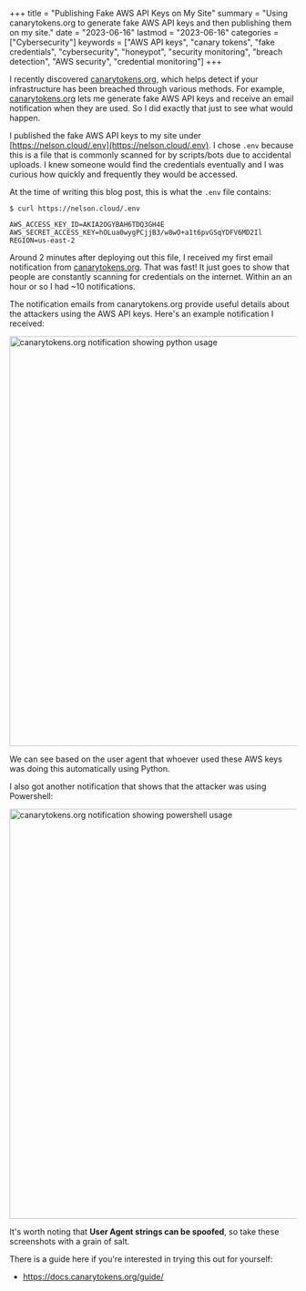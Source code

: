 +++
title = "Publishing Fake AWS API Keys on My Site"
summary = "Using canarytokens.org to generate fake AWS API keys and then publishing them on my site."
date = "2023-06-16"
lastmod = "2023-06-16"
categories = ["Cybersecurity"]
keywords = ["AWS API keys", "canary tokens", "fake credentials", "cybersecurity", "honeypot", "security monitoring", "breach detection", "AWS security", "credential monitoring"]
+++

I recently discovered [canarytokens.org](https://canarytokens.org), which helps detect if your infrastructure has been breached through various methods. For example, [canarytokens.org](https://canarytokens.org) lets me generate fake AWS API keys and receive an email notification when they are used. So I did exactly that just to see what would happen.

I published the fake AWS API keys to my site under [https://nelson.cloud/.env](https://nelson.cloud/.env). I chose `.env` because this is a file that is commonly scanned for by scripts/bots due to accidental uploads. I knew someone would find the credentials eventually and I was curious how quickly and frequently they would be accessed.

At the time of writing this blog post, this is what the `.env` file contains:

```shell
$ curl https://nelson.cloud/.env

AWS_ACCESS_KEY_ID=AKIA2OGYBAH6TDQ3GH4E
AWS_SECRET_ACCESS_KEY=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
REGION=us-east-2
```

Around 2 minutes after deploying out this file, I received my first email notification from [canarytokens.org](https://canarytokens.org). That was fast! It just goes to show that people are constantly scanning for credentials on the internet. Within an an hour or so I had ~10 notifications.

The notification emails from canarytokens.org provide useful details about the attackers using the AWS API keys. Here's an example notification I received:

<img src="/putting-up-fake-aws-keys/notification.webp" alt="canarytokens.org notification showing python usage" width="720" height="482" style="max-width: 100%; height: auto; aspect-ratio: 1300 / 872;" loading="lazy" decoding="async">

We can see based on the user agent that whoever used these AWS keys was doing this automatically using Python.

I also got another notification that shows that the attacker was using Powershell:

<img src="/putting-up-fake-aws-keys/notification2.webp" alt="canarytokens.org notification showing powershell usage" width="720" height="509" style="max-width: 100%; height: auto; aspect-ratio: 1300 / 920;" loading="lazy" decoding="async">

It's worth noting that **User Agent strings can be spoofed**, so take these screenshots with a grain of salt.

There is a guide here if you're interested in trying this out for yourself:
- https://docs.canarytokens.org/guide/
